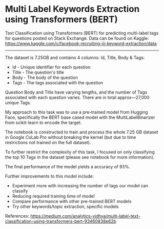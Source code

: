 # Multi Label Keywords Extraction using Transformers (BERT)

Text Classification using Transformers (BERT) for predicting multi-label tags for questions posted on Stack Exchange. Data can be found on Kaggle: https://www.kaggle.com/c/facebook-recruiting-iii-keyword-extraction/data 

--------------------------------- 

The dataset is 7.25GB and contains 4 columns: Id, Title, Body & Tags:
- Id - Unique identifier for each question
- Title - The question's title
- Body - The body of the question
- Tags - The tags associated with the question

Question Body and Title have varying lengths, and the number of Tags associated with each question varies. There are in total approx—27,000 unique Tags.

My approach to this task was to use a pre-trained model from Hugging Face, specifically the BERT base cased model with the MultiLabelBinarizer from scikit-learn to encode the target.

The notebook is constructed to train and process the whole 7.25 GB dataset in Google CoLab Pro without breaking the kernel (but due to time restrictions not trained on the full dataset).

To further restrict the complexity of this task, I focused on only classifying the top 10 Tags in the dataset (please see notebook for more information).

The final performance of the model yields a accuracy of 93%. 

Further improvements to this model include:
- Experiment more with increasing the number of tags our model can classify
- Reducing required training time of model
- Compare performance with other pre-trained BERT models
- Try other keywords/topic extraction, specific models

References: https://medium.com/analytics-vidhya/multi-label-text-classification-using-transformers-bert-93460838e62b
